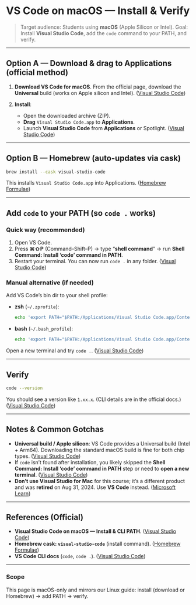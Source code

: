 # VS Code on macOS — Install & Verify

> Target audience: Students using **macOS** (Apple Silicon or Intel).
> Goal: Install **Visual Studio Code**, add the `code` command to your PATH, and verify.

---

## Option A — Download & drag to Applications (official method)

1. **Download VS Code for macOS**.
   From the official page, download the **Universal** build (works on Apple silicon and Intel). ([Visual Studio Code][2])

2. **Install**:

   * Open the downloaded archive (ZIP).
   * **Drag** `Visual Studio Code.app` to **Applications**.
   * Launch **Visual Studio Code** from **Applications** or Spotlight. ([Visual Studio Code][2])

---

## Option B — Homebrew (auto-updates via cask)

```bash
brew install --cask visual-studio-code
```

This installs `Visual Studio Code.app` into Applications. ([Homebrew Formulae][3])

---

## Add `code` to your PATH (so `code .` works)

### Quick way (recommended)

1. Open VS Code.
2. Press **⌘⇧P** (Command–Shift–P) → type “**shell command**” → run
   **Shell Command: Install ‘code’ command in PATH**.
3. Restart your terminal. You can now run `code .` in any folder. ([Visual Studio Code][2])

### Manual alternative (if needed)

Add VS Code’s bin dir to your shell profile:

* **zsh** (`~/.zprofile`):

  ```bash
  echo 'export PATH="$PATH:/Applications/Visual Studio Code.app/Contents/Resources/app/bin"' >> ~/.zprofile
  ```
* **bash** (`~/.bash_profile`):

  ```bash
  echo 'export PATH="$PATH:/Applications/Visual Studio Code.app/Contents/Resources/app/bin"' >> ~/.bash_profile
  ```

Open a new terminal and try `code .`. ([Visual Studio Code][2])

---

## Verify

```bash
code --version
```

You should see a version like `1.xx.x`. (CLI details are in the official docs.) ([Visual Studio Code][4])

---

## Notes & Common Gotchas

* **Universal build / Apple silicon**: VS Code provides a Universal build (Intel + Arm64). Downloading the standard macOS build is fine for both chip types. ([Visual Studio Code][2])
* If `code` isn’t found after installation, you likely skipped the **Shell Command: Install ‘code’ command in PATH** step or need to **open a new terminal**. ([Visual Studio Code][2])
* **Don’t use Visual Studio for Mac** for this course; it’s a different product and was **retired** on Aug 31, 2024. Use **VS Code** instead. ([Microsoft Learn][1])

---

## References (Official)

* **Visual Studio Code on macOS — Install & CLI PATH**. ([Visual Studio Code][2])
* **Homebrew cask: `visual-studio-code`** (install command). ([Homebrew Formulae][3])
* **VS Code CLI docs** (`code`, `code .`). ([Visual Studio Code][4])

---

### Scope

This page is macOS-only and mirrors our Linux guide: install (download or Homebrew) → add PATH → verify.

[1]: https://learn.microsoft.com/en-us/visualstudio/releases/2022/what-happened-to-vs-for-mac "What happened to Visual Studio for Mac"
[2]: https://code.visualstudio.com/docs/setup/mac "Visual Studio Code on macOS"
[3]: https://formulae.brew.sh/cask/visual-studio-code "visual-studio-code"
[4]: https://code.visualstudio.com/docs/configure/command-line "Command Line Interface (CLI)"
